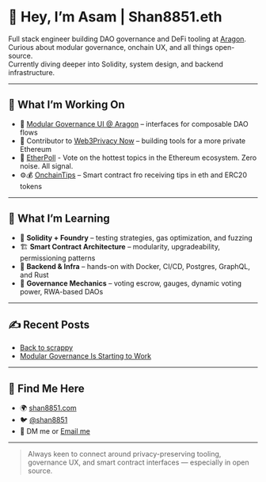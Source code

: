 # 👋 Hey, I’m Asam | Shan8851.eth

Full stack engineer building DAO governance and DeFi tooling at [Aragon](https://aragon.org).  
Curious about modular governance, onchain UX, and all things open-source.  
Currently diving deeper into Solidity, system design, and backend infrastructure.

---

## 🔨 What I’m Working On

- 🧩 [Modular Governance UI @ Aragon](https://app.aragon.org) – interfaces for composable DAO flows
- 🤝 Contributor to [Web3Privacy Now](https://github.com/web3privacy) – building tools for a more private Ethereum
- 🔮 [EtherPoll](https://ether-poll-app.vercel.app/) - Vote on the hottest topics in the Ethereum ecosystem. Zero noise. All signal.
- ⚙💰 [OnchainTips]([https://github.com/shan8851/last-ping-contract](https://github.com/shan8851/onchain-tips)) – Smart contract fro receiving tips in eth and ERC20 tokens
---

## 🧠 What I’m Learning

- 🧱 **Solidity + Foundry** – testing strategies, gas optimization, and fuzzing
- 🏗 **Smart Contract Architecture** – modularity, upgradeability, permissioning patterns
- 🧰 **Backend & Infra** – hands-on with Docker, CI/CD, Postgres, GraphQL, and Rust
- 🧬 **Governance Mechanics** – voting escrow, gauges, dynamic voting power, RWA-based DAOs

---

## ✍️ Recent Posts

- [Back to scrappy](https://www.shan8851.com/blog/back-to-scrappy)
- [Modular Governance Is Starting to Work](https://shan8851.com/blog/modular-governance)

---

## 🔗 Find Me Here

- 🌍 [shan8851.com](https://shan8851.com)
- 🐦 [@shan8851](https://x.com/shan8851)
- 💌 DM me or [Email me](mailto:asamshans456@gmail.com?subject=Let's%20Connect)

---

> Always keen to connect around privacy-preserving tooling, governance UX, and smart contract interfaces — especially in open source.
